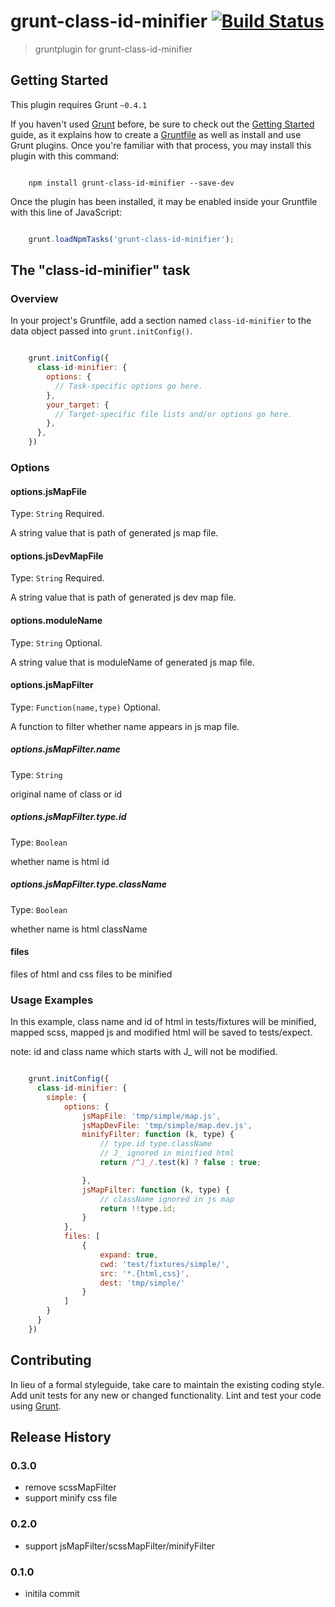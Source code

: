 # grunt-class-id-minifier [![Build Status](https://secure.travis-ci.org/yiminghe/grunt-class-id-minifier.png?branch=master)](https://travis-ci.org/yiminghe/grunt-class-id-minifier)

> gruntplugin for grunt-class-id-minifier

## Getting Started
This plugin requires Grunt `~0.4.1`

If you haven't used [Grunt](http://gruntjs.com/) before,
be sure to check out the [Getting Started](http://gruntjs.com/getting-started) guide,
as it explains how to create a [Gruntfile](http://gruntjs.com/sample-gruntfile)
as well as install and use Grunt plugins. Once you're familiar with that process,
you may install this plugin with this command:

```shell

    npm install grunt-class-id-minifier --save-dev
```

Once the plugin has been installed, it may be enabled inside your Gruntfile with this line of JavaScript:

```js

    grunt.loadNpmTasks('grunt-class-id-minifier');
```

## The "class-id-minifier" task

### Overview
In your project's Gruntfile, add a section named `class-id-minifier` to the data object passed into `grunt.initConfig()`.

``` js

    grunt.initConfig({
      class-id-minifier: {
        options: {
          // Task-specific options go here.
        },
        your_target: {
          // Target-specific file lists and/or options go here.
        },
      },
    })
```

### Options

#### options.jsMapFile
Type: `String`
Required.

A string value that is path of generated js map file.

#### options.jsDevMapFile
Type: `String`
Required.

A string value that is path of generated js dev map file.

#### options.moduleName
Type: `String`
Optional.

A string value that is moduleName of generated js map file.

#### options.jsMapFilter
Type: `Function(name,type)`
Optional.

A function to filter whether name appears in js map file.

##### options.jsMapFilter.name
Type: `String`

original name of class or id

##### options.jsMapFilter.type.id
Type: `Boolean`

whether name is html id

##### options.jsMapFilter.type.className
Type: `Boolean`

whether name is html className

#### files

files of html and css files to be minified


### Usage Examples


In this example, class name and id of html in tests/fixtures will be minified,
mapped scss, mapped js and modified html will be saved to tests/expect.

note: id and class name which starts with J_ will not be modified.

```js

    grunt.initConfig({
      class-id-minifier: {
        simple: {
            options: {
                jsMapFile: 'tmp/simple/map.js',
                jsMapDevFile: 'tmp/simple/map.dev.js',
                minifyFilter: function (k, type) {
                    // type.id type.className
                    // J_ ignored in minified html
                    return /^J_/.test(k) ? false : true;

                },
                jsMapFilter: function (k, type) {
                    // className ignored in js map
                    return !!type.id;
                }
            },
            files: [
                {
                    expand: true,
                    cwd: 'test/fixtures/simple/',
                    src: '*.{html,css}',
                    dest: 'tmp/simple/'
                }
            ]
        }
      }
    })
```

## Contributing
In lieu of a formal styleguide, take care to maintain the existing coding style. Add unit tests for any new or changed functionality. Lint and test your code using [Grunt](http://gruntjs.com/).

## Release History
### 0.3.0

- remove scssMapFilter
- support minify css file

### 0.2.0

- support jsMapFilter/scssMapFilter/minifyFilter

### 0.1.0

- initila commit
